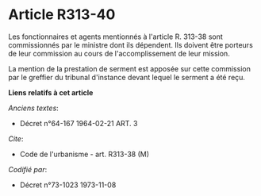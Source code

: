 # Article R313-40

Les fonctionnaires et agents mentionnés à l'article R. 313-38 sont commissionnés par le ministre dont ils dépendent. Ils
doivent être porteurs de leur commission au cours de l'accomplissement de leur mission.

La mention de la prestation de serment est apposée sur cette commission par le greffier du tribunal d'instance devant lequel
le serment a été reçu.

**Liens relatifs à cet article**

_Anciens textes_:

  - Décret n°64-167 1964-02-21 ART. 3

_Cite_:

  - Code de l'urbanisme - art. R313-38 (M)

_Codifié par_:

  - Décret n°73-1023 1973-11-08
